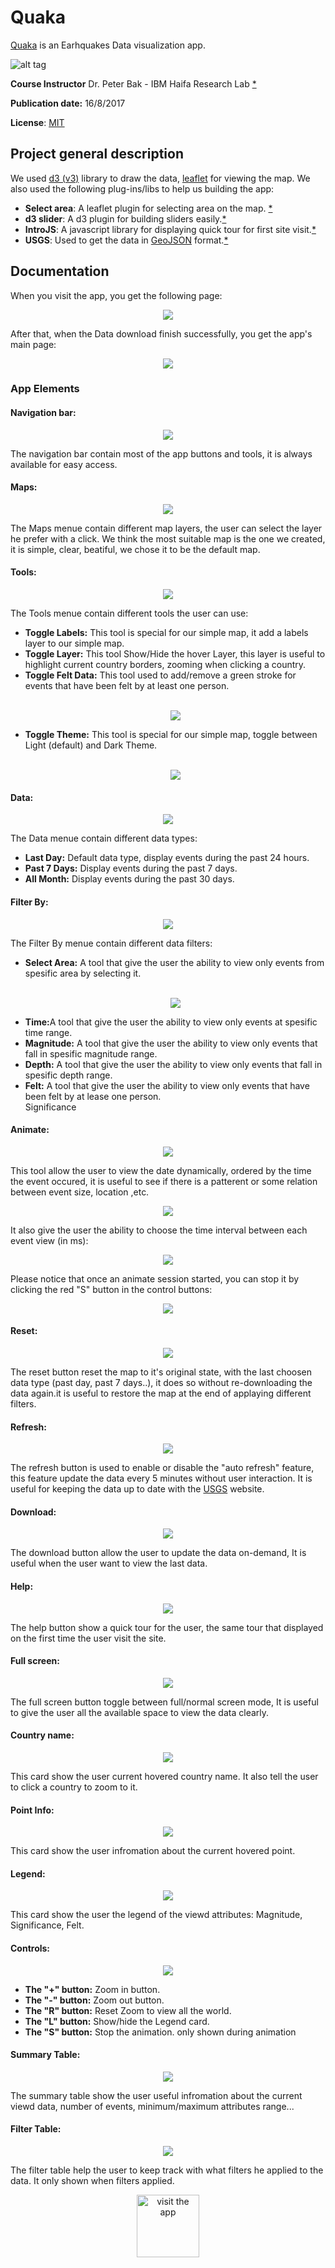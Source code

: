 # Quaka
<a href="https://goo.gl/x5MXeU">Quaka</a> is an Earhquakes Data visualization app.

![alt tag](https://github.com/mdahamshi/data-visualization/blob/master/screenshots/main.png)

**Course Instructor**
Dr. Peter Bak - IBM Haifa Research Lab <a href="http://researcher.ibm.com/person/il-peter.bak">*</a>

**Publication date:** 16/8/2017

**License**: <a href="https://en.wikipedia.org/wiki/MIT_License">MIT</a>

<h2>Project general description</h2>
We used <a href="https://d3js.org/">d3 (v3)</a> library to draw the data, <a href="http://leafletjs.com/">leaflet</a> 
for viewing the map. We also used the following plug-ins/libs to help us building the app:
<ul>
<li><b>Select area</b>: A leaflet plugin for selecting area on the map. <a href="https://github.com/heyman/leaflet-areaselect">*</a></li>
<li><b>d3 slider</b>: A d3 plugin for building sliders easily.<a href="https://github.com/MasterMaps/d3-slider">*</a></li>
<li><b>IntroJS</b>: A javascript library for displaying quick tour for first site visit.<a href="http://introjs.com/">*</a></li>
<li><b>USGS</b>: Used to get the data in <a href="http://geojson.org/">GeoJSON</a> format.<a href="https://earthquake.usgs.gov/earthquakes/feed/v1.0/geojson.php">*</a></li>
</ul>

<h2>Documentation</h2>
When you visit the app, you get the following page:<br/>
<p align="center">
<img src="https://github.com/mdahamshi/data-visualization/blob/master/screenshots/1.png"/>
</p>

After that, when the Data download finish successfully, you get the app's main page:<br/>
<p align="center">
<img src="https://github.com/mdahamshi/data-visualization/blob/master/screenshots/main2.png"/>
</p>

<h3>App Elements</h3>
<h4>Navigation bar:</h4>
<p align="center">
<img src="https://github.com/mdahamshi/data-visualization/blob/master/screenshots/3.png"/>
</p>

The navigation bar contain most of the app buttons and tools, it is always available for easy access.
<h4>Maps:</h4>
<p align="center">
<img src="https://github.com/mdahamshi/data-visualization/blob/master/screenshots/maps.png"/>
</p>

The Maps menue contain different map layers, the user can select the layer he prefer with a click. We think 
the most suitable map is the one we created, it is simple, clear, beatiful, we chose it to be the default map.

<h4>Tools:</h4>
<p align="center">
<img src="https://github.com/mdahamshi/data-visualization/blob/master/screenshots/tools.png"/>
</p>

The Tools menue contain different tools the user can use:
<ul>
  <li><b>Toggle Labels:</b> This tool is special for our simple map, it add a labels layer to our simple map.</li>
  <li><b>Toggle Layer:</b> This tool Show/Hide the hover Layer, this layer is useful to highlight current country
  borders, zooming when clicking a country.</li>
  <li><b>Toggle Felt Data:</b> This tool used to add/remove a green stroke for events that have been felt by at least one person.</li><br/>
  <p align="center">
<img src="https://github.com/mdahamshi/data-visualization/blob/master/screenshots/felt-data.png"/>
</p>
  
  <li><b>Toggle Theme:</b> This tool is special for our simple map, toggle between Light (default) and Dark Theme.</li><br/>
  <p align="center">
<img src="https://github.com/mdahamshi/data-visualization/blob/master/screenshots/dark-theme.png"/>
</p>
</ul>

<h4>Data:</h4>
  <p align="center">
<img src="https://github.com/mdahamshi/data-visualization/blob/master/screenshots/data.png"/>
</p>

The Data menue contain different data types:
<ul>
   <li><b>Last Day:</b> Default data type, display events during the past 24 hours.</li>
   <li><b>Past 7 Days:</b> Display events during the past 7 days.</li>
   <li><b>All Month:</b> Display events during the past 30 days.</li>
</ul>

<h4>Filter By:</h4>
<p align="center">
<img src="https://github.com/mdahamshi/data-visualization/blob/master/screenshots/filter.png"/>
</p>

The Filter By menue contain different data filters:
<ul>
   <li><b>Select Area:</b> A tool that give the user the ability to view only events from spesific area by selecting it.</li><br/>
   <p align="center">
<img src="https://github.com/mdahamshi/data-visualization/blob/master/screenshots/select.png"/>
</p>
   
   <li><b>Time:</b>A tool that give the user the ability to view only events at spesific time range.</li>
   <li><b>Magnitude:</b> A tool that give the user the ability to view only events that fall in spesific magnitude range.</li>
   <li><b>Depth:</b> A tool that give the user the ability to view only events that fall in spesific depth range.</li>
   <li><b>Felt:</b> A tool that give the user the ability to view only events that have been felt by at lease one person.</li>
   Significance
</ul>

<h4>Animate:</h4>
<p align="center">
<img src="https://github.com/mdahamshi/data-visualization/blob/master/screenshots/animate-btn.png"/>
</p>

This tool allow the user to view the date dynamically, ordered by the time the event occured, it is useful to see if there is
a patterent or some relation between event size, location ,etc.<br/>
<p align="center">
<img src="https://github.com/mdahamshi/data-visualization/blob/master/screenshots/animate-map.png"/>
</p>

It also give the user the ability to choose the time interval between each event view (in ms): <br/>
<p align="center">
<img src="https://github.com/mdahamshi/data-visualization/blob/master/screenshots/animate-bar.png"/>
</p>

Please notice that once an animate session started, you can stop
it by clicking the red "S" button in the control buttons:
<p align="center">
<img src="https://github.com/mdahamshi/data-visualization/blob/master/screenshots/5.png"/>
</p>


<h4>Reset:</h4>
<p align="center">
<img src="https://github.com/mdahamshi/data-visualization/blob/master/screenshots/reset.png"/>
</p>

The reset button reset the map to it's original state, with the last choosen data type (past day, past 7 days..), it does so without 
re-downloading the data again.it is useful to restore the map at the end of applaying different filters.

<h4>Refresh:</h4>
<p align="center">
<img src="https://github.com/mdahamshi/data-visualization/blob/master/screenshots/refresh.png"/>
</p>

The refresh button is used to enable or disable the "auto refresh" feature, this feature update the data every 
5 minutes without user interaction. It is useful for keeping the data up to date with the <a href="https://www.usgs.gov/">USGS</a> website.

<h4>Download:</h4>
<p align="center">
<img src="https://github.com/mdahamshi/data-visualization/blob/master/screenshots/download.png"/>
</p>
The download button allow the user to update the data on-demand, It is useful when the user want to view the last data.

<h4>Help:</h4>
<p align="center">
<img src="https://github.com/mdahamshi/data-visualization/blob/master/screenshots/help.png"/>
</p>

The help button show a quick tour for the user, the same tour that displayed on the first time the user visit the site.

<h4>Full screen:</h4>
<p align="center">
<img src="https://github.com/mdahamshi/data-visualization/blob/master/screenshots/full.png"/>
</p>

The full screen button toggle between full/normal screen mode, It is useful to give the user all the available space
to view the data clearly.

<h4>Country name:</h4>
<p align="center">
<img src="https://github.com/mdahamshi/data-visualization/blob/master/screenshots/country-name.png"/>
</p>


This card show the user current hovered country name. It also tell the user to click a country to zoom to it.

<h4>Point Info:</h4>
<p align="center">
<img src="https://github.com/mdahamshi/data-visualization/blob/master/screenshots/quake-info.png"/>
</p>

This card show the user infromation about the current hovered point.

<h4>Legend:</h4>
<p align="center">
<img src="https://github.com/mdahamshi/data-visualization/blob/master/screenshots/4.png"/>
</p>

This card show the user the legend of the viewd attributes: Magnitude, Significance, Felt.


<h4>Controls:</h4>
<p align="center">
<img src="https://github.com/mdahamshi/data-visualization/blob/master/screenshots/5.png"/>
</p>


<ul>
   <li><b>The "+" button:</b> Zoom in button.</li>
   <li><b>The "-" button:</b> Zoom out button.</li>
   <li><b>The "R" button:</b> Reset Zoom to view all the world.</li>
   <li><b>The "L" button:</b> Show/hide the Legend card.</li>
   <li><b>The "S" button:</b> Stop the animation. only shown during animation</li>
</ul>

<h4>Summary Table:</h4>
<p align="center">
<img src="https://github.com/mdahamshi/data-visualization/blob/master/screenshots/summary-table.png"/>
</p>

The summary table show the user useful infromation about the current viewd data, number of events, minimum/maximum attributes range...

<h4>Filter Table:</h4>
<p align="center">
<img src="https://github.com/mdahamshi/data-visualization/blob/master/screenshots/filter-table.png"/>
</p>

The filter table help the user to keep track with what filters he applied to the data. It only shown when filters applied.



<p align="center">
<a  href="https://goo.gl/x5MXeU" target="_blank">
<img alt="visit the app" width="100" src="https://github.com/mdahamshi/data-visualization/blob/master/screenshots/go.png"/>
</a>
</p>

